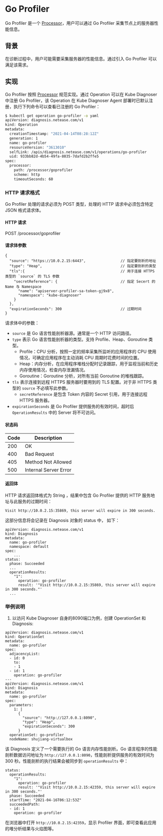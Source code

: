 # Go Profiler

Go Profiler 是一个 [Processor](../architecture/processor.md)，用户可以通过 Go Profiler 采集节点上的服务器性能信息。

## 背景

在诊断过程中，用户可能需要采集服务器的性能信息。通过引入 Go Profiler 可以满足该需求。

## 实现

Go Profiler 按照 [Processor](../architecture/processor.md) 规范实现。通过 Operation 可以在 Kube Diagnoser 中注册 Go Profiler，该 Operation 在 Kube Diagnoser Agent 部署时已默认注册，执行下列命令可以查看已注册的 Go Profiler：

```bash
$ kubectl get operation go-profiler -o yaml
apiVersion: diagnosis.netease.com/v1
kind: Operation
metadata:
  creationTimestamp: "2021-04-14T08:28:12Z"
  generation: 1
  name: go-profiler
  resourceVersion: "3613010"
  selfLink: /apis/diagnosis.netease.com/v1/operations/go-profiler
  uid: 933bb82d-4b54-49fa-8035-7dafd2b2ffe5
spec:
  processor:
    path: /processor/goprofiler
    scheme: http
    timeoutSeconds: 60
```

### HTTP 请求格式

Go Profiler 处理的请求必须为 POST 类型，处理的 HTTP 请求中必须包含特定 JSON 格式请求体。

#### HTTP 请求

POST /processor/goprofiler

#### 请求体参数

```
{
  "source": "https://10.0.2.15:6443",                // 指定要剖析的地址
  "type": "Heap",                                    // 指定要剖析的类型
  "tls":{                                            // 用于连接 HTTPS 类型的 `source` 的 TLS 参数
    "secretReference": {                             // 指定 Secert 的 Name 与 Namespace
      "name": "apiserver-profiler-sa-token-gj9x8",
      "namespace": "kube-diagnoser"
    }
  },
  "expirationSeconds": 300                           // 过期时间
}
```

请求体中的参数：

- `source` 是 Go 语言性能剖析器源。通常是一个 HTTP 访问路径。
- `type` 表示 Go 语言性能剖析器的类型。支持 Profile、Heap、Goroutine 类型。
  - Profile：CPU 分析，按照一定的频率采集所监听的应用程序的 CPU 使用情况，可确定应用程序在主动消耗 CPU 周期时花费时间的位置。
  - Heap：内存分析，在应用程序堆栈分配时记录跟踪，用于监视当前和历史内存使用情况，检查内存泄漏情况。
  - Goroutine：Goroutine 分析，对所有当前 Goroutine 的堆栈跟踪。
- `tls` 表示连接到远程 HTTPS 服务器时要用到的 TLS 配置。对于非 HTTPS 类型的 `source` 不必填写此参数。
  - `secretReference` 是包含 Token 内容的 Secret 引用，用于连接远程 HTTPS 服务器。
- `expirationSeconds` 是 Go Profiler 提供服务的有效时间，超时后 `OperationResults` 中的 Server 将不可访问。

#### 状态码

| Code | Description |
|-|-|
| 200 | OK |
| 400 | Bad Request |
| 405 | Method Not Allowed |
| 500 | Internal Server Error |

#### 返回体

HTTP 请求返回体格式为 String ，结果中包含 Go Profiler 提供的 HTTP 服务地址与此服务的过期时间：

```
Visit http://10.0.2.15:35869, this server will expire in 300 seconds.
```

这部分信息将会记录在 Diagnosis 对象的 status 中， 如下：

```
apiVersion: diagnosis.netease.com/v1
kind: Diagnosis
metadata:
  name: go-profiler
  namespace: default
spec:
    ...
status:
  phase: Succeeded
  ...
  operationResults:
    "1":
      operation: go-profiler
      result: '"Visit http://10.0.2.15:35869, this server will expire in 300 seconds."'
  ...
```

### 举例说明

1. 以访问 Kube Diagnoser 自身的8090端口为例，创建 OperationSet 和 Diagnosis:

```
apiVersion: diagnosis.netease.com/v1
kind: OperationSet
metadata:
  name: go-profiler
spec:
  adjacencyList:
  - id: 0
    to:
    - 1
  - id: 1
    operation: go-profiler
---
apiVersion: diagnosis.netease.com/v1
kind: Diagnosis
metadata:
  name: go-profiler
spec: 
  parameters:
    1: |
      {
        "source": "http://127.0.0.1:8090",
        "type": "Heap",
        "expirationSeconds": 300
      }
  operationSet: go-profiler
  nodeName: shujiang-virtualbox
```

该 Diagnosis 定义了一个需要执行的 Go 语言内存性能剖析。Go 语言程序的性能剖析数据访问地址为 `http://127.0.0.1:8090`，性能剖析提供服务的有效时间为 300 秒。性能剖析的执行结果会被同步到 `operationResults` 中：

```
status:
  operationResults:
    "1":
      operation: go-profiler
      result: '"Visit http://10.0.2.15:42359, this server will expire in 300 seconds."'
  phase: Succeeded
  startTime: "2021-04-16T06:12:53Z"
  succeededPath:
  - id: 1
    operation: go-profiler
```

在浏览器中打开 `http://10.0.2.15:42359`，显示 Profiler 界面，即可查看此应用的堆分析结果与火焰图等。
